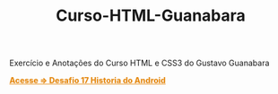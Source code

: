 # Curso-HTML-Guanabara
<style>

body {
    padding: 15px;
}

.container-lg.px-3.my-5.markdown-body {
    background-color: black;
    color: white;
    padding: 100px 40px;
    box-shadow: 0px 0px 20px black;
    border-radius: 15px;
}

h1{
    text-align: center;
    padding-bottom: 40px;
}

a {
    font-weight: 800;
    color: #e58b16;
}
</style>

Exercício e Anotações do Curso HTML e CSS3 do Gustavo Guanabara

<a href="https://wandersonhrodrigues.github.io/Curso-HTML-Guanabara/desafios/ex017_desafio/des010" target="_blank">Acesse => Desafio 17 Historia do Android</a>
